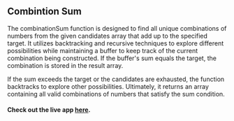 ## Combintion Sum

The combinationSum function is designed to find all unique combinations of numbers from the given candidates array that add up to the specified target. It utilizes backtracking and recursive techniques to explore different possibilities while maintaining a buffer to keep track of the current combination being constructed. If the buffer's sum equals the target, the combination is stored in the result array.

If the sum exceeds the target or the candidates are exhausted, the function backtracks to explore other possibilities. Ultimately, it returns an array containing all valid combinations of numbers that satisfy the sum condition.
#### Check out the live app [here](https://priyanka23-brs.github.io/Combination-Sum-Recursion-Algorithm/).

